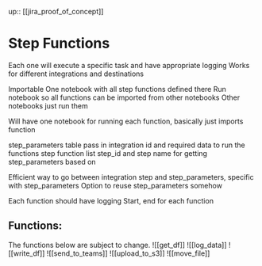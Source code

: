 up:: [[jira_proof_of_concept]]

# Step Functions
Each one will execute a specific task and have appropriate logging
Works for different integrations and destinations

Importable
	One notebook with all step functions defined there
	Run notebook so all functions can be imported from other notebooks
	Other notebooks just run them

Will have one notebook for running each function, basically just imports function

step_parameters table
	pass in integration id and required data to run the functions
step function list
	step_id and step name for getting step_parameters based on 

Efficient way to go between integration step and step_parameters, specific with step_parameters
Option to reuse step_parameters somehow

Each function should have logging
	Start, end for each function

## Functions:
The functions below are subject to change.
![[get_df]]
![[log_data]]
![[write_df]]
![[send_to_teams]]
![[upload_to_s3]]
![[move_file]]